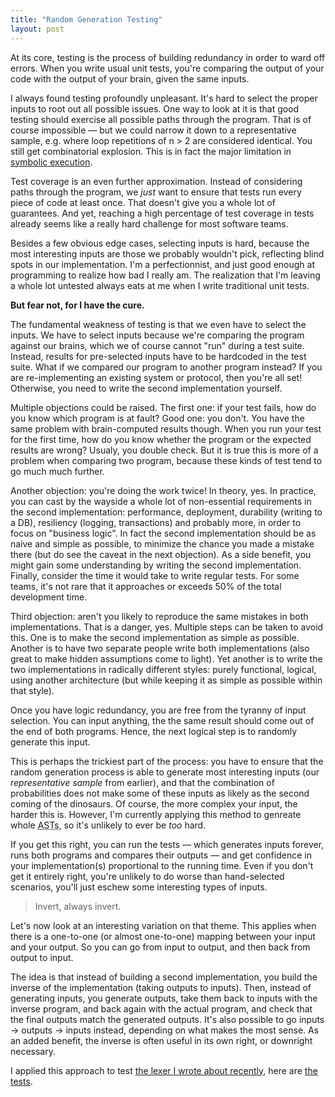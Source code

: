 ```yaml
---
title: "Random Generation Testing"
layout: post
---
```


At its core, testing is the process of building redundancy in order to ward off
errors. When you write usual unit tests, you're comparing the output of your
code with the output of your brain, given the same inputs.

I always found testing profoundly unpleasant. It's hard to select the proper
inputs to root out all possible issues. One way to look at it is that good
testing should exercise all possible paths through the program. That is of
course impossible — but we could narrow it down to a representative sample,
e.g. where loop repetitions of n > 2 are considered identical. You still get
combinatorial explosion. This is in fact the major limitation in [symbolic
execution].

Test coverage is an even further approximation. Instead of considering paths
through the program, we *just* want to ensure that tests run every piece of code
at least once. That doesn't give you a whole lot of guarantees. And yet,
reaching a high percentage of test coverage in tests already seems like a really
hard challenge for most software teams.

[symbolic execution]: https://en.wikipedia.org/wiki/Symbolic_execution

Besides a few obvious edge cases, selecting inputs is hard, because the most
interesting inputs are those we probably wouldn't pick, reflecting blind spots
in our implementation. I'm a perfectionnist, and just good enough at programming
to realize how bad I really am. The realization that I'm leaving a whole lot
untested always eats at me when I write traditional unit tests.

**But fear not, for I have the cure.**

The fundamental weakness of testing is that we even have to select the inputs.
We have to select inputs because we're comparing the program against our brains,
which we of course cannot "run" during a test suite. Instead, results for
pre-selected inputs have to be hardcoded in the test suite. What if we compared
our program to another program instead? If you are re-implementing an existing
system or protocol, then you're all set! Otherwise, you need to write the second
implementation yourself.

Multiple objections could be raised. The first one: if your test fails, how do
you know which program is at fault? Good one: you don't. You have the same
problem with brain-computed results though. When you run your test for the first
time, how do you know whether the program or the expected results are wrong?
Usualy, you double check. But it is true this is more of a problem when
comparing two program, because these kinds of test tend to go much much further.

Another objection: you're doing the work twice! In theory, yes. In practice, you
can cast by the wayside a whole lot of non-essential requirements in the second
implementation: performance, deployment, durability (writing to a DB),
resiliency (logging, transactions) and probably more, in order to focus on
"business logic". In fact the second implementation should be as naive and
simple as possible, to minimize the chance you made a mistake there (but do see
the caveat in the next objection). As a side benefit, you might gain some
understanding by writing the second implementation. Finally, consider the time
it would take to write regular tests. For some teams, it's not rare that it
approaches or exceeds 50% of the total development time.

Third objection: aren't you likely to reproduce the same mistakes in both
implementations. That is a danger, yes. Multiple steps can be taken to avoid
this. One is to make the second implementation as simple as possible. Another is
to have two separate people write both implementations (also great to make
hidden assumptions come to light). Yet another is to write the two
implementations in radically different styles: purely functional, logical, using
another architecture (but while keeping it as simple as possible within that
style).

Once you have logic redundancy, you are free from the tyranny of input
selection. You can input anything, the the same result should come out of the
end of both programs. Hence, the next logical step is to randomly generate
this input.

This is perhaps the trickiest part of the process: you have to ensure that the
random generation process is able to generate most interesting inputs (our
*representative sample* from earlier), and that the combination of probabilities
does not make some of these inputs as likely as the second coming of the
dinosaurs. Of course, the more complex your input, the harder this is. However,
I'm currently applying this method to genreate whole <acronym title="Abstract
Syntax Trees">ASTs</acronym>, so it's unlikely to ever be *too* hard.

If you get this right, you can run the tests — which generates inputs forever,
runs both programs and compares their outputs — and get confidence in your
implementation(s) proportional to the running time. Even if you don't get it
entirely right, you're unlikely to do worse than hand-selected scenarios, you'll
just eschew some interesting types of inputs.

> Invert, always invert.

Let's now look at an interesting variation on that theme. This applies when
there is a one-to-one (or almost one-to-one) mapping between your input and your
output. So you can go from input to output, and then back from output to input.

The idea is that instead of building a second implementation, you build the
inverse of the implementation (taking outputs to inputs). Then, instead of
generating inputs, you generate outputs, take them back to inputs with the
inverse program, and back again with the actual program, and check that the
final outputs match the generated outputs. It's also possible to go inputs →
outputs → inputs instead, depending on what makes the most sense. As an added
benefit, the inverse is often useful in its own right, or downright necessary.

I applied this approach to test [the lexer I wrote about recently], here are
[the tests].

[the lexer I wrote about recently]: /reusable-lexer
[the tests]: https://github.com/norswap/core0/tree/cea49b103f86b260df46fee67e01940d1b2a1634/test/core/lexer

